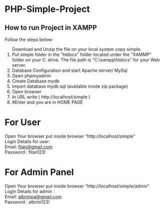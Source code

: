 # PHP-Simple-Project


<h2>How to run Project in XAMPP</h2>
<p>Follow the steps below:</p>
<ol>Download and Unzip the file on your local system copy simple.</li>
   <li>Put simple folder in the "htdocs" folder located under the "XAMMP" folder on your C: drive. The file path is "C:\xampp\htdocs" for    your Web server.</li>
   <li>Database Configuration and start Apache server/ MySql</li>
   <li>Open phpmyadmin</li>
   <li>Create Database mydb</li>
   <li>Import database mydb.sql (available inside zip package)</li>
   <li>Open browser</li>
  <li>In URL write ( http://localhost/simple )</li>
  <li>#Enter and you are in HOME PAGE</li>
 </ol>
 
# For User 
Open Your browser put inside browser “http://localhost/simple” <br>
Login Details for user:<br>
Email: filan@gmail.com<br>
Password :  filan123!

# For Admin Panel
Open Your browser put inside browser “http://localhost/simple/admin” <br>
Login Details for admin :<br> 
Email: albrimpa@gmail.com <br>
Password : albrim123!


